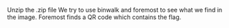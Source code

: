 Unzip the .zip file
We try to use binwalk and foremost to see what we find in the image.
Foremost finds a QR code which contains the flag.
